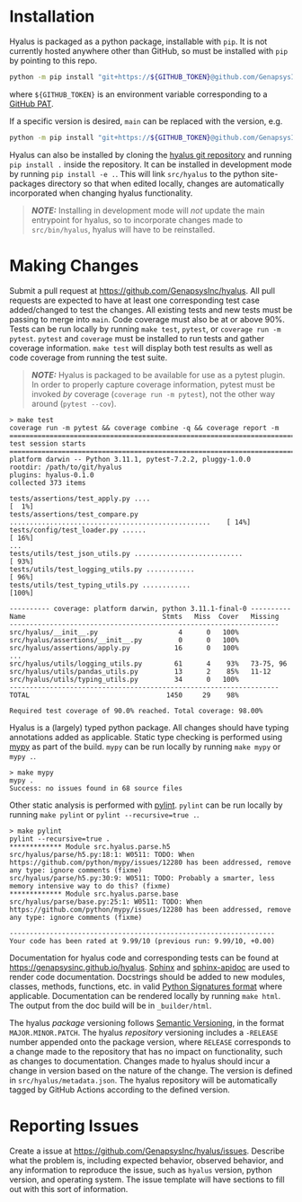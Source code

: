 # Installation

Hyalus is packaged as a python package, installable with `pip`.
It is not currently hosted anywhere other than GitHub, so must be installed with `pip` by pointing to this repo.

```bash
python -m pip install "git+https://${GITHUB_TOKEN}@github.com/GenapsysInc/hyalus@main"
```

where `${GITHUB_TOKEN}` is an environment variable corresponding to a [GitHub PAT](https://docs.github.com/en/authentication/keeping-your-account-and-data-secure/creating-a-personal-access-token).

If a specific version is desired, `main` can be replaced with the version, e.g.

```bash
python -m pip install "git+https://${GITHUB_TOKEN}@github.com/GenapsysInc/hyalus@<version>"
```

Hyalus can also be installed by cloning the [hyalus git repository](https://github.com/GenapsysInc/hyalus) and running `pip install .` inside the repository.
It can be installed in development mode by running `pip install -e .`.
This will link `src/hyalus` to the python site-packages directory so that when edited locally, changes are automatically incorporated when changing hyalus functionality.

> **_NOTE:_** Installing in development mode will *not* update the main entrypoint for hyalus, so to incorporate changes made to `src/bin/hyalus`, hyalus will have to be reinstalled.

# Making Changes

Submit a pull request at <https://github.com/GenapsysInc/hyalus>.
All pull requests are expected to have at least one corresponding test case added/changed to test the changes.
All existing tests and new tests must be passing to merge into `main`.
Code coverage must also be at or above 90%.
Tests can be run locally by running `make test`, `pytest`, or `coverage run -m pytest`.
`pytest` and `coverage` must be installed to run tests and gather coverage information.
`make test` will display both test results as well as code coverage from running the test suite.

> **_NOTE:_** Hyalus is packaged to be available for use as a pytest plugin.
In order to properly capture coverage information, pytest must be invoked *by* coverage (`coverage run -m pytest`), not the other way around (`pytest --cov`).

```text
> make test
coverage run -m pytest && coverage combine -q && coverage report -m
======================================================================== test session starts =========================================================================
platform darwin -- Python 3.11.1, pytest-7.2.2, pluggy-1.0.0
rootdir: /path/to/git/hyalus
plugins: hyalus-0.1.0
collected 373 items

tests/assertions/test_apply.py ....                                                    [  1%]
tests/assertions/test_compare.py ..................................................    [ 14%]
tests/config/test_loader.py ......                                                     [ 16%]
...
tests/utils/test_json_utils.py ...........................                             [ 93%]
tests/utils/test_logging_utils.py ............                                         [ 96%]
tests/utils/test_typing_utils.py ............                                          [100%]

---------- coverage: platform darwin, python 3.11.1-final-0 ----------
Name                                  Stmts   Miss  Cover   Missing
-------------------------------------------------------------------
src/hyalus/__init__.py                    4      0   100%
src/hyalus/assertions/__init__.py         0      0   100%
src/hyalus/assertions/apply.py           16      0   100%
...
src/hyalus/utils/logging_utils.py        61      4    93%   73-75, 96
src/hyalus/utils/pandas_utils.py         13      2    85%   11-12
src/hyalus/utils/typing_utils.py         34      0   100%
-------------------------------------------------------------------
TOTAL                                  1450     29    98%

Required test coverage of 90.0% reached. Total coverage: 98.00%
```

Hyalus is a (largely) typed python package. All changes should have typing annotations added as applicable.
Static type checking is performed using [mypy](https://mypy-lang.org/) as part of the build.
`mypy` can be run locally by running `make mypy` or `mypy .`.

```text
> make mypy
mypy .
Success: no issues found in 68 source files
```

Other static analysis is performed with [pylint](https://pypi.org/project/pylint/).
`pylint` can be run locally by running `make pylint` or `pylint --recursive=true .`.

```text
> make pylint
pylint --recursive=true .
************* Module src.hyalus.parse.h5
src/hyalus/parse/h5.py:18:1: W0511: TODO: When https://github.com/python/mypy/issues/12280 has been addressed, remove any type: ignore comments (fixme)
src/hyalus/parse/h5.py:30:9: W0511: TODO: Probably a smarter, less memory intensive way to do this? (fixme)
************* Module src.hyalus.parse.base
src/hyalus/parse/base.py:25:1: W0511: TODO: When https://github.com/python/mypy/issues/12280 has been addressed, remove any type: ignore comments (fixme)

------------------------------------------------------------------
Your code has been rated at 9.99/10 (previous run: 9.99/10, +0.00)
```

Documentation for hyalus code and corresponding tests can be found at <https://genapsysinc.github.io/hyalus>.
[Sphinx](https://www.sphinx-doc.org/en/master/) and [sphinx-apidoc](https://www.sphinx-doc.org/en/master/man/sphinx-apidoc.html) are used to render code documentation.
Docstrings should be added to new modules, classes, methods, functions, etc. in valid [Python Signatures format](https://www.sphinx-doc.org/en/master/usage/restructuredtext/domains.html#signatures) where applicable.
Documentation can be rendered locally by running `make html`.
The output from the doc build will be in `_builder/html`.

The hyalus *package* versioning follows [Semantic Versioning](https://semver.org/), in the format `MAJOR.MINOR.PATCH`.
The hyalus *repository* versioning includes a `-RELEASE` number appended onto the package version, where `RELEASE` corresponds to a change made to the repository that has no impact on functionality, such as changes to documentation.
Changes made to hyalus should incur a change in version based on the nature of the change.
The version is defined in `src/hyalus/metadata.json`.
The hyalus repository will be automatically tagged by GitHub Actions according to the defined version.

# Reporting Issues

Create a issue at <https://github.com/GenapsysInc/hyalus/issues>.
Describe what the problem is, including expected behavior, observed behavior, and any information to reproduce the issue, such as `hyalus` version, python version, and operating system.
The issue template will have sections to fill out with this sort of information.
